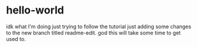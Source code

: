 # hello-world
idk what I'm doing just trying to follow the tutorial
just adding some changes to the new branch titled readme-edit.
god this will take some time to get used to.

